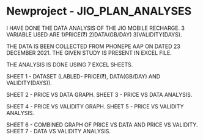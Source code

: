 # Newproject - JIO_PLAN_ANALYSES 

I HAVE DONE THE DATA ANALYSIS OF THE JIO MOBILE RECHARGE.
3 VARIABLE USED ARE 1)PRICE(₹) 2)DATA(GB/DAY) 3)VALIDITY(DAYS).

THE DATA IS BEEN COLLECTED FROM PHONEPE AAP ON DATED 23 DECEMBER 2021.
THE GIVEN STUDY IS PRESENT IN EXCEL FILE.

THE ANALYSIS IS DONE USING 7 EXCEL SHEETS. 

SHEET 1 - DATASET (LABLED- PRICE(₹), DATA(GB/DAY) AND VALIDITY(DAYS)).

SHEET 2 - PRICE VS DATA GRAPH.
SHEET 3 - PRICE VS DATA ANALYSIS.

SHEET 4 - PRICE VS VALIDITY GRAPH.
SHEET 5 - PRICE VS VALIDITY ANALYSIS.

SHEET 6 - COMBINED GRAPH OF PRICE VS DATA  AND PRICE VS VALIDITY.
SHEET 7 - DATA VS VALIDITY ANALYSIS.

